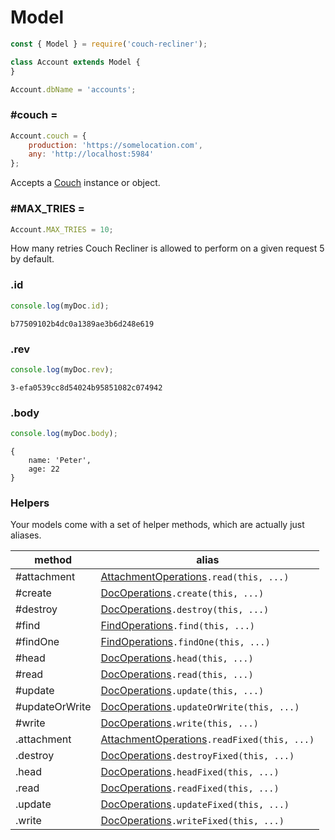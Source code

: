 Model
===

```javascript
const { Model } = require('couch-recliner');

class Account extends Model {
}

Account.dbName = 'accounts';
```

### #couch =

```javascript
Account.couch = {
    production: 'https://somelocation.com',
    any: 'http://localhost:5984'
};
```

Accepts a [Couch](./couch.md) instance or object.

### #MAX_TRIES =

```javascript
Account.MAX_TRIES = 10;
```

How many retries Couch Recliner is allowed to perform on a given request 5 by default.

### .id

```javascript
console.log(myDoc.id);
```
```
b77509102b4dc0a1389ae3b6d248e619
```

### .rev

```javascript
console.log(myDoc.rev);
```
```
3-efa0539cc8d54024b95851082c074942
```

### .body

```javascript
console.log(myDoc.body);
```
```
{
    name: 'Peter',
    age: 22
}
```

### Helpers

Your models come with a set of helper methods, which are actually just aliases.

| method | alias |
| - | - |
| #attachment | [AttachmentOperations](./attachment-operations.md)`.read(this, ...)` |
| #create  | [DocOperations](./doc-operations.md)`.create(this, ...)` |
| #destroy | [DocOperations](./doc-operations.md)`.destroy(this, ...)` |
| #find | [FindOperations](./find-operations.md)`.find(this, ...)` |
| #findOne | [FindOperations](./find-operations.md)`.findOne(this, ...)` |
| #head    | [DocOperations](./doc-operations.md)`.head(this, ...)` |
| #read    | [DocOperations](./doc-operations.md)`.read(this, ...)` |
| #update  | [DocOperations](./doc-operations.md)`.update(this, ...)` |
| #updateOrWrite | [DocOperations](./doc-operations.md)`.updateOrWrite(this, ...)` |
| #write   | [DocOperations](./doc-operations.md)`.write(this, ...)` |
| .attachment | [AttachmentOperations](./attachment-operations.md)`.readFixed(this, ...)` |
| .destroy | [DocOperations](./doc-operations.md)`.destroyFixed(this, ...)` |
| .head | [DocOperations](./doc-operations.md)`.headFixed(this, ...)` |
| .read | [DocOperations](./doc-operations.md)`.readFixed(this, ...)` |
| .update | [DocOperations](./doc-operations.md)`.updateFixed(this, ...)` |
| .write | [DocOperations](./doc-operations.md)`.writeFixed(this, ...)` |
